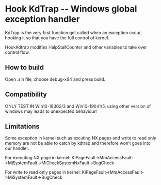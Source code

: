 # Hook KdTrap -- Windows global exception handler

KdTrap is the very first function get called when an exception occur, hooking it so that you have the full control of kernel. 

HookKdtrap modifies HalpStallCounter and other variables to take over control flow.

## How to build
Open .sln file, choose debug-x64 and press build.

## Compatibility
ONLY TEST IN Win10-18362/3 and Win10-19041/5, using other version of windows may leads to unexpected behaviour!

## Limitations
Some exception in kernel such as excuting NX pages and write to read only memory are not be able to catch by kdtrap and therefore won't goes into our handler.

For executing NX page in kernel: 
KiPageFault->MmAccessFault->MiSystemFault->MiCheckSystemNxFault->BugCheck 

For write to read only pages in kernel: 
KiPageFault->MmAccessFault->MiSystemFault->BugCheck 


